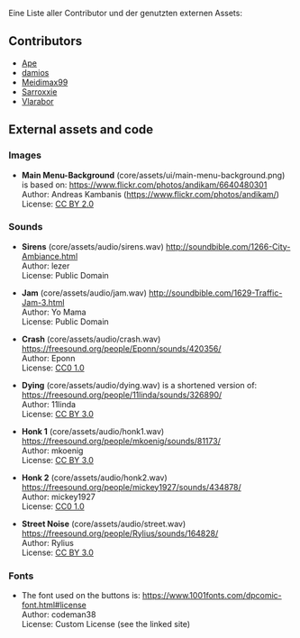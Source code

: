 Eine Liste aller Contributor und der genutzten externen Assets:

## Contributors
* [Ape](https://github.com/IamApe)
* [damios](https://github.com/crykn)
* [Meidimax99](https://github.com/Meidimax99)
* [Sarroxxie](https://github.com/Sarroxxie)
* [Vlarabor](https://github.com/Vlarabor)

## External assets and code
### Images
* **Main Menu-Background** (core/assets/ui/main-menu-background.png) is based on:
  https://www.flickr.com/photos/andikam/6640480301 \
  Author: Andreas Kambanis (https://www.flickr.com/photos/andikam/) \
  License: [CC BY 2.0](https://creativecommons.org/licenses/by/2.0/legalcode)
  
### Sounds
  
* **Sirens** (core/assets/audio/sirens.wav)
  http://soundbible.com/1266-City-Ambiance.html \
  Author: lezer \
  License: Public Domain
  
* **Jam** (core/assets/audio/jam.wav)
  http://soundbible.com/1629-Traffic-Jam-3.html \
  Author: Yo Mama \
  License: Public Domain
  
* **Crash** (core/assets/audio/crash.wav)
  https://freesound.org/people/Eponn/sounds/420356/ \
  Author: Eponn \
  License: [CC0 1.0](https://creativecommons.org/publicdomain/zero/1.0/)
  
* **Dying** (core/assets/audio/dying.wav) is a shortened version of:
  https://freesound.org/people/11linda/sounds/326890/ \
  Author: 11linda \
  License: [CC BY 3.0](https://creativecommons.org/licenses/by/3.0/)
  
* **Honk 1** (core/assets/audio/honk1.wav)
  https://freesound.org/people/mkoenig/sounds/81173/ \
  Author: mkoenig \
  License: [CC BY 3.0](https://creativecommons.org/licenses/by/3.0/)
  
* **Honk 2** (core/assets/audio/honk2.wav)
  https://freesound.org/people/mickey1927/sounds/434878/ \
  Author: mickey1927 \
  License: [CC0 1.0](https://creativecommons.org/publicdomain/zero/1.0/)
  
* **Street Noise** (core/assets/audio/street.wav)
  https://freesound.org/people/Rylius/sounds/164828/ \
  Author: Rylius \
  License: [CC BY 3.0](https://creativecommons.org/licenses/by/3.0/)
  
### Fonts
  
* The font used on the buttons is:
  https://www.1001fonts.com/dpcomic-font.html#license \
  Author: codeman38 \
  License: Custom License (see the linked site)
  